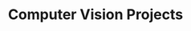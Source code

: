 ---
layout: archive
title: "Computer Vision Projects"
permalink: "/computer vision/"
author_profile: true
header:
  image: "/images/nov.jpg"
---